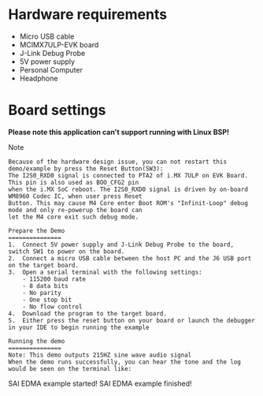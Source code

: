 Hardware requirements
===================
- Micro USB cable
- MCIMX7ULP-EVK board
- J-Link Debug Probe
- 5V power supply
- Personal Computer
- Headphone

Board settings
============

**Please note this application can't support running with Linux BSP!**

Note
~~~~~~~~~~~~~~
Because of the hardware design issue, you can not restart this demo/example by press the Reset Button(SW3):
The I2S0_RXD0 signal is connected to PTA2 of i.MX 7ULP on EVK Board. This pin is also used as BOO_CFG2 pin 
when the i.MX SoC reboot. The I2S0_RXD0 signal is driven by on-board WM8960 Codec IC, when user press Reset
Button. This may cause M4 Core enter Boot ROM's "Infinit-Loop" debug mode and only re-powerup the board can
let the M4 core exit such debug mode. 

Prepare the Demo
===============
1.  Connect 5V power supply and J-Link Debug Probe to the board, switch SW1 to power on the board.
2.  Connect a micro USB cable between the host PC and the J6 USB port on the target board.
3.  Open a serial terminal with the following settings:
    - 115200 baud rate
    - 8 data bits
    - No parity
    - One stop bit
    - No flow control
4.  Download the program to the target board.
5.  Either press the reset button on your board or launch the debugger in your IDE to begin running the example

Running the demo
===============
Note: This demo outputs 215HZ sine wave audio signal
When the demo runs successfully, you can hear the tone and the log would be seen on the terminal like:

~~~~~~~~~~~~~~~~~~~
SAI EDMA example started!
SAI EDMA example finished!
 ~~~~~~~~~~~~~~~~~~~
